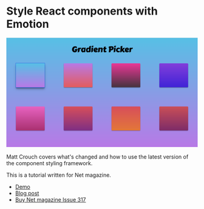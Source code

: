 # Style React components with Emotion

[![Example screenshot][example screenshot]][demo]

Matt Crouch covers what's changed and how to use the latest version of the component styling framework.

This is a tutorial written for Net magazine.

- [Demo][demo]
- [Blog post][blog post]
- [Buy Net magazine Issue 317][net magazine]

[demo]: http://mattcrouch.github.io/gradientpicker/
[blog post]: http://mattcrouch.github.io/blog/2019/02/style-react-components-with-emotion/
[net magazine]: https://www.myfavouritemagazines.co.uk/design/net-magazine-back-issues/net-september-2018-issue-317/
[example screenshot]: screenshot.png
